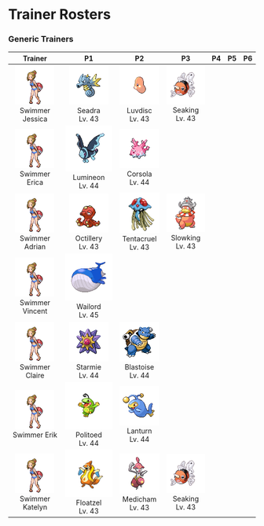 # Trainer Rosters

### Generic Trainers

| Trainer | P1 | P2 | P3 | P4 | P5 | P6 |
|:-------:|:--:|:--:|:--:|:--:|:--:|:--:|
| ![Swimmer Jessica](../../assets/trainers/swimmer.png "Swimmer Jessica")<br>Swimmer Jessica | ![Seadra](../../assets/sprites/seadra/front.gif "Seadra")<br>Seadra<br>Lv. 43 | ![Luvdisc](../../assets/sprites/luvdisc/front.gif "Luvdisc")<br>Luvdisc<br>Lv. 43 | ![Seaking](../../assets/sprites/seaking/front.gif "Seaking")<br>Seaking<br>Lv. 43 |
| ![Swimmer Erica](../../assets/trainers/swimmer.png "Swimmer Erica")<br>Swimmer Erica | ![Lumineon](../../assets/sprites/lumineon/front.gif "Lumineon")<br>Lumineon<br>Lv. 44 | ![Corsola](../../assets/sprites/corsola/front.gif "Corsola")<br>Corsola<br>Lv. 44 |
| ![Swimmer Adrian](../../assets/trainers/swimmer.png "Swimmer Adrian")<br>Swimmer Adrian | ![Octillery](../../assets/sprites/octillery/front.gif "Octillery")<br>Octillery<br>Lv. 43 | ![Tentacruel](../../assets/sprites/tentacruel/front.gif "Tentacruel")<br>Tentacruel<br>Lv. 43 | ![Slowking](../../assets/sprites/slowking/front.gif "Slowking")<br>Slowking<br>Lv. 43 |
| ![Swimmer Vincent](../../assets/trainers/swimmer.png "Swimmer Vincent")<br>Swimmer Vincent | ![Wailord](../../assets/sprites/wailord/front.gif "Wailord")<br>Wailord<br>Lv. 45 |
| ![Swimmer Claire](../../assets/trainers/swimmer.png "Swimmer Claire")<br>Swimmer Claire | ![Starmie](../../assets/sprites/starmie/front.gif "Starmie")<br>Starmie<br>Lv. 44 | ![Blastoise](../../assets/sprites/blastoise/front.gif "Blastoise")<br>Blastoise<br>Lv. 44 |
| ![Swimmer Erik](../../assets/trainers/swimmer.png "Swimmer Erik")<br>Swimmer Erik | ![Politoed](../../assets/sprites/politoed/front.gif "Politoed")<br>Politoed<br>Lv. 44 | ![Lanturn](../../assets/sprites/lanturn/front.gif "Lanturn")<br>Lanturn<br>Lv. 44 |
| ![Swimmer Katelyn](../../assets/trainers/swimmer.png "Swimmer Katelyn")<br>Swimmer Katelyn | ![Floatzel](../../assets/sprites/floatzel/front.gif "Floatzel")<br>Floatzel<br>Lv. 43 | ![Medicham](../../assets/sprites/medicham/front.gif "Medicham")<br>Medicham<br>Lv. 43 | ![Seaking](../../assets/sprites/seaking/front.gif "Seaking")<br>Seaking<br>Lv. 43 |


